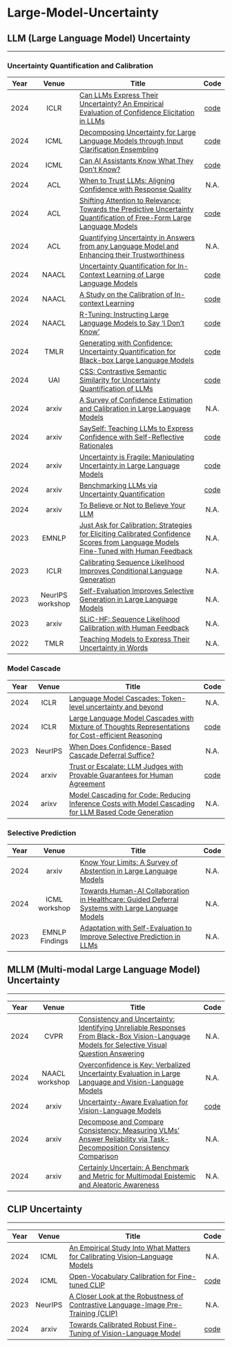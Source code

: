 # Large-Model-Uncertainty

## LLM (Large Language Model) Uncertainty
---
### Uncertainty Quantification and Calibration
|Year|Venue|Title|Code|
|:-:|:-:|-|:-:|
|2024|ICLR|[Can LLMs Express Their Uncertainty? An Empirical Evaluation of Confidence Elicitation in LLMs](https://arxiv.org/abs/2306.13063)|[code](https://github.com/MiaoXiong2320/llm-uncertainty)|
|2024|ICML|[Decomposing Uncertainty for Large Language Models through Input Clarification Ensembling](https://arxiv.org/abs/2311.08718)|[code](https://github.com/UCSB-NLP-Chang/llm_uncertainty)|
|2024|ICML|[Can AI Assistants Know What They Don’t Know?](https://proceedings.mlr.press/v235/cheng24i.html)|[code](https://github.com/OpenMOSS/Say-I-Dont-Know)|
|2024|ACL|[When to Trust LLMs: Aligning Confidence with Response Quality](https://arxiv.org/abs/2404.17287)|N.A.|
|2024|ACL|[Shifting Attention to Relevance: Towards the Predictive Uncertainty Quantification of Free-Form Large Language Models](https://arxiv.org/abs/2307.01379)|[code](https://github.com/jinhaoduan/SAR)|
|2024|ACL|[Quantifying Uncertainty in Answers from any Language Model and Enhancing their Trustworthiness](https://aclanthology.org/2024.acl-long.283.pdf)|N.A.|
|2024|NAACL|[Uncertainty Quantification for In-Context Learning of Large Language Models](https://aclanthology.org/2024.naacl-long.184/)|[code](https://github.com/lingchen0331/UQ_ICL)|
|2024|NAACL|[A Study on the Calibration of In-context Learning](https://arxiv.org/abs/2312.04021)|[code](https://github.com/hlzhang109/icl-calibration)|
|2024|NAACL|[R-Tuning: Instructing Large Language Models to Say ‘I Don’t Know’](https://aclanthology.org/2024.naacl-long.394/)|[code](https://github.com/shizhediao/R-Tuning)|
|2024|TMLR|[Generating with Confidence: Uncertainty Quantification for Black-box Large Language Models](https://arxiv.org/abs/2305.19187)|[code](https://github.com/zlin7/UQ-NLG)|
|2024|UAI|[CSS: Contrastive Semantic Similarity for Uncertainty Quantification of LLMs](https://arxiv.org/abs/2406.03158)|[code](https://github.com/AoShuang92/css_uq_llms)|
|2024|arxiv|[A Survey of Confidence Estimation and Calibration in Large Language Models](https://arxiv.org/abs/2311.08298)|N.A.|
|2024|arxiv|[SaySelf: Teaching LLMs to Express Confidence with Self-Reflective Rationales](https://arxiv.org/abs/2405.20974)|[code](https://github.com/xu1868/SaySelf)|
|2024|arxiv|[Uncertainty is Fragile: Manipulating Uncertainty in Large Language Models](https://arxiv.org/abs/2407.11282)|[code](https://github.com/qcznlp/uncertainty_attack)|
|2024|arxiv|[Benchmarking LLMs via Uncertainty Quantification](https://arxiv.org/abs/2401.12794)|[code](https://github.com/smartyfh/LLM-Uncertainty-Bench)|
|2024|arxiv|[To Believe or Not to Believe Your LLM](https://arxiv.org/abs/2406.02543)|N.A.|
|2023|EMNLP|[Just Ask for Calibration: Strategies for Eliciting Calibrated Confidence Scores from Language Models Fine-Tuned with Human Feedback](https://arxiv.org/abs/2305.14975)|N.A.|
|2023|ICLR|[Calibrating Sequence Likelihood Improves Conditional Language Generation](https://openreview.net/forum?id=0qSOodKmJaN)|N.A.|
|2023|NeurIPS workshop|[Self-Evaluation Improves Selective Generation in Large Language Models](https://proceedings.mlr.press/v239/ren23a.html)|N.A.|
|2023|arxiv|[SLiC-HF: Sequence Likelihood Calibration with Human Feedback](https://arxiv.org/abs/2305.10425)|N.A.|
|2022|TMLR|[Teaching Models to Express Their Uncertainty in Words](https://arxiv.org/abs/2205.14334)|N.A.|

### Model Cascade
|Year|Venue|Title|Code|
|:-:|:-:|-|:-:|
|2024|ICLR|[Language Model Cascades: Token-level uncertainty and beyond](https://arxiv.org/abs/2404.10136)|N.A.|
|2024|ICLR|[Large Language Model Cascades with Mixture of Thoughts Representations for Cost-efficient Reasoning](https://arxiv.org/pdf/2310.03094.pdf)|[code](https://github.com/MurongYue/LLM_MoT_cascade)|
|2023|NeurIPS|[When Does Confidence-Based Cascade Deferral Suffice?](https://arxiv.org/abs/2307.02764)|N.A.|
|2024|arxiv|[Trust or Escalate: LLM Judges with Provable Guarantees for Human Agreement](https://arxiv.org/abs/2407.18370)|[code](https://github.com/jaehunjung1/cascaded-selective-evaluation)|
|2024|arixv|[Model Cascading for Code: Reducing Inference Costs with Model Cascading for LLM Based Code Generation](https://arxiv.org/abs/2405.15842)|N.A.|

### Selective Prediction
|Year|Venue|Title|Code|
|:-:|:-:|-|:-:|
|2024|arxiv|[Know Your Limits: A Survey of Abstention in Large Language Models](https://arxiv.org/abs/2407.18418)|N.A.|
|2024|ICML workshop|[Towards Human-AI Collaboration in Healthcare: Guided Deferral Systems with Large Language Models](https://arxiv.org/abs/2406.07212)|N.A.|
|2023|EMNLP Findings|[Adaptation with Self-Evaluation to Improve Selective Prediction in LLMs](https://arxiv.org/abs/2310.11689)|N.A.|

## MLLM (Multi-modal Large Language Model) Uncertainty
---
|Year|Venue|Title|Code|
|:-:|:-:|-|:-:|
|2024|CVPR|[Consistency and Uncertainty: Identifying Unreliable Responses From Black-Box Vision-Language Models for Selective Visual Question Answering](https://openaccess.thecvf.com/content/CVPR2024/papers/Khan_Consistency_and_Uncertainty_Identifying_Unreliable_Responses_From_Black-Box_Vision-Language_Models_CVPR_2024_paper.pdf)|N.A.|
|2024|NAACL workshop|[Overconfidence is Key: Verbalized Uncertainty Evaluation in Large Language and Vision-Language Models](https://arxiv.org/abs/2405.02917)|N.A.|
|2024|arxiv|[Uncertainty-Aware Evaluation for Vision-Language Models](https://arxiv.org/abs/2402.14418)|[code](https://github.com/EnSec-AI/VLM-Uncertainty-Bench)|
|2024|arxiv|[Decompose and Compare Consistency: Measuring VLMs’ Answer Reliability via Task-Decomposition Consistency Comparison](http://arxiv.org/abs/2407.07840)|N.A.|
|2024|arxiv|[Certainly Uncertain: A Benchmark and Metric for Multimodal Epistemic and Aleatoric Awareness](https://arxiv.org/abs/2407.01942)|N.A.|

## CLIP Uncertainty
---
|Year|Venue|Title|Code|
|:-:|:-:|-|:-:|
|2024|ICML|[An Empirical Study Into What Matters for Calibrating Vision–Language Models](https://arxiv.org/abs/2402.07417)|N.A.|
|2024|ICML|[Open-Vocabulary Calibration for Fine-tuned CLIP](https://arxiv.org/abs/2402.04655)|[code](https://github.com/ml-stat-Sustech/CLIP_Calibration)|
|2023|NeurIPS|[A Closer Look at the Robustness of Contrastive Language-Image Pre-Training (CLIP)](https://arxiv.org/abs/2402.07410)|N.A.|
|2024|arxiv|[Towards Calibrated Robust Fine-Tuning of Vision-Language Model](https://arxiv.org/abs/2311.01723)|[code](https://anonymous.4open.science/r/carot2024-BB43/README.md)|
